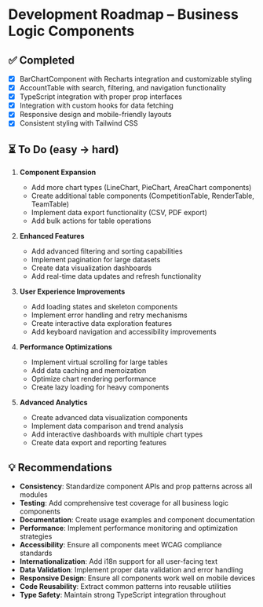 # Development Roadmap – Business Logic Components

## ✅ Completed

- [x] BarChartComponent with Recharts integration and customizable styling
- [x] AccountTable with search, filtering, and navigation functionality
- [x] TypeScript integration with proper prop interfaces
- [x] Integration with custom hooks for data fetching
- [x] Responsive design and mobile-friendly layouts
- [x] Consistent styling with Tailwind CSS

## ⏳ To Do (easy → hard)

1. **Component Expansion**

   - Add more chart types (LineChart, PieChart, AreaChart components)
   - Create additional table components (CompetitionTable, RenderTable, TeamTable)
   - Implement data export functionality (CSV, PDF export)
   - Add bulk actions for table operations

2. **Enhanced Features**

   - Add advanced filtering and sorting capabilities
   - Implement pagination for large datasets
   - Create data visualization dashboards
   - Add real-time data updates and refresh functionality

3. **User Experience Improvements**

   - Add loading states and skeleton components
   - Implement error handling and retry mechanisms
   - Create interactive data exploration features
   - Add keyboard navigation and accessibility improvements

4. **Performance Optimizations**

   - Implement virtual scrolling for large tables
   - Add data caching and memoization
   - Optimize chart rendering performance
   - Create lazy loading for heavy components

5. **Advanced Analytics**
   - Create advanced data visualization components
   - Implement data comparison and trend analysis
   - Add interactive dashboards with multiple chart types
   - Create data export and reporting features

## 💡 Recommendations

- **Consistency**: Standardize component APIs and prop patterns across all modules
- **Testing**: Add comprehensive test coverage for all business logic components
- **Documentation**: Create usage examples and component documentation
- **Performance**: Implement performance monitoring and optimization strategies
- **Accessibility**: Ensure all components meet WCAG compliance standards
- **Internationalization**: Add i18n support for all user-facing text
- **Data Validation**: Implement proper data validation and error handling
- **Responsive Design**: Ensure all components work well on mobile devices
- **Code Reusability**: Extract common patterns into reusable utilities
- **Type Safety**: Maintain strong TypeScript integration throughout
